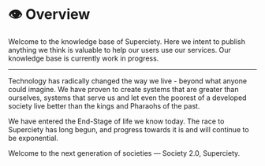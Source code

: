 # 👁 Overview

Welcome to the knowledge base of Superciety. Here we intent to publish anything we think is valuable to help our users use our services. Our knowledge base is currently work in progress.

---

Technology has radically changed the way we live - beyond what anyone could imagine. We have proven to create systems that are greater than ourselves, systems that serve us and let even the poorest of a developed society live better than the kings and Pharaohs of the past.

We have entered the End-Stage of life we know today. The race to Superciety has long begun, and progress towards it is and will continue to be exponential.

Welcome to the next generation of societies — Society 2.0, Superciety.
